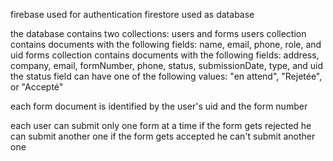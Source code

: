 firebase used for authentication
firestore used as database

the database contains two collections: users and forms
users collection contains documents with the following fields: name, email, phone, role, and uid
forms collection contains documents with the following fields: address, company, email, formNumber, phone, status, submissionDate, type, and uid
the status field can have one of the following values: "en attend", "Rejetée", or "Accepté"

each form document is identified by the user's uid and the form number

each user can submit only one form at a time if the form gets rejected he can submit another one
if the form gets accepted he can't submit another one